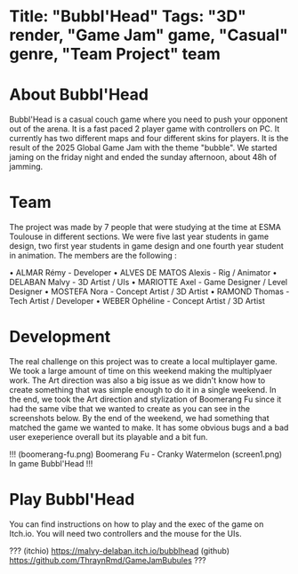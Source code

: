 Title: "Bubbl'Head"
Tags: "3D" render, "Game Jam" game, "Casual" genre, "Team Project" team
=====
# About Bubbl'Head
Bubbl'Head is a casual couch game where you need to push your opponent out of the arena. It is a fast paced 2 player game with controllers on PC. It currently has two different maps and four different skins for players.
It is the result of the 2025 Global Game Jam with the theme "bubble". We started jaming on the friday night and ended the sunday afternoon, about 48h of jamming.

# Team
The project was made by 7 people that were studying at the time at ESMA Toulouse in different sections. We were five last year students in game design, two first year students in game design and one fourth year student in animation. 
The members are the following :

• ALMAR Rémy - Developer
• ALVES DE MATOS Alexis - Rig / Animator
• DELABAN Malvy - 3D Artist / UIs
• MARIOTTE Axel - Game Designer / Level Designer
• MOSTEFA Nora - Concept Artist / 3D Artist
• RAMOND Thomas - Tech Artist / Developer
• WEBER Ophéline -  Concept Artist / 3D Artist

# Development
The real challenge on this project was to create a local multiplayer game. We took a large amount of time on this weekend making the multiplyaer work. The Art direction was also a big issue as we didn't know how to create something that was simple enough to do it in a single weekend. In the end, we took the Art direction and stylization of Boomerang Fu since it had the same vibe that we wanted to create as you can see in the screenshots below. By the end of the weekend, we had something that matched the game we wanted to make. It has some obvious bugs and a bad user exeperience overall but its playable and a bit fun.

!!!
(boomerang-fu.png) Boomerang Fu - Cranky Watermelon
(screen1.png) In game Bubbl'Head
!!!

# Play Bubbl'Head
You can find instructions on how to play and the exec of the game on Itch.io.
You will need two controllers and the mouse for the UIs.

???
(itchio) https://malvy-delaban.itch.io/bubblhead
(github) https://github.com/ThraynRmd/GameJamBubules
???